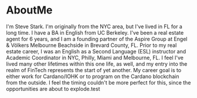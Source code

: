 # AboutMe

I'm Steve Stark. I'm originally from the NYC area, but I've lived in FL for a long time. I have a BA in English from UC Berkeley. I've been a real estate agent for 6 years, and I am a founding partner of the Aspire Group at Engel & Völkers Melbourne Beachside in Brevard County, FL. Prior to my real estate career, I was an English as a Second Language (ESL) instructor and Academic Coordinator in NYC, Philly, Miami and Melbourne, FL. I feel I've lived many other lifetimes within this one life, as well, and my entry into the realm of FinTech represents the start of yet another. 
My career goal is to either work for Cardano/IOHK or to program on the Cardano blockchain from the outside. I feel the timing couldn't be more perfect for this, since the opportunities are about to explode.test
